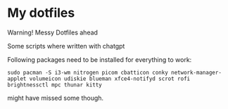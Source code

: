 # My dotfiles

Warning! Messy Dotfiles ahead

Some scripts where written with chatgpt

Following packages need to be installed for everything to work:
```
sudo pacman -S i3-wm nitrogen picom cbatticon conky network-manager-applet volumeicon udiskie blueman xfce4-notifyd scrot rofi brightnessctl mpc thunar kitty

```

might have missed some though.
